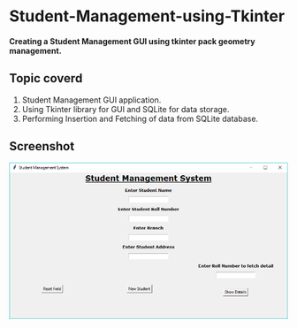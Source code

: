 # Student-Management-using-Tkinter
#### Creating a Student Management GUI using tkinter pack geometry management.

## Topic coverd
 1. Student Management GUI application.
 2. Using Tkinter library for GUI and SQLite for data storage.
 3. Performing Insertion  and Fetching of data from SQLite database.

## Screenshot
![](https://github.com/BhaskarKarnatak/Student-Management-using-Tkinter/blob/master/StudentManagement.png)
